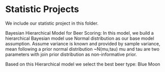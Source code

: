 Statistic Projects
=========================================
We include our statistic project in this folder.

Bayesian Hierarchical Model for Beer Scoring:
In this model, we build a hierarchical Bayesian model use Normal distribution as our base model assumption.
Assume variance is known and provided by sample variance, mean following a prior normal distribution ~N(mu,tau)
mu and tau are two parameters with join prior distribution as non-informative prior.

Based on this Hierarchical model we select the best beer type: Blue Moon

